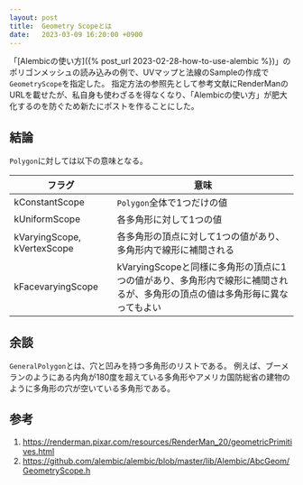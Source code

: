 ```yaml
---
layout: post
title:  Geometry Scopeとは
date:   2023-03-09 16:20:00 +0900
---
```

「[Alembicの使い方]({% post_url 2023-02-28-how-to-use-alembic %})」のポリゴンメッシュの読み込みの例で、UVマップと法線のSampleの作成で`GeometryScope`を指定した。
指定方法の参照先として参考文献にRenderManのURLを載せたが、私自身も使わざるを得なくなり、「Alembicの使い方」が肥大化するのを防ぐため新たにポストを作ることにした。

## 結論
`Polygon`に対しては以下の意味となる。

|フラグ|意味|
|--|--|
|kConstantScope|`Polygon`全体で1つだけの値|
|kUniformScope|各多角形に対して1つの値|
|kVaryingScope, kVertexScope|各多角形の頂点に対して1つの値があり、多角形内で線形に補間される|
|kFacevaryingScope|kVaryingScopeと同様に多角形の頂点に1つの値があり、多角形内で線形に補間されるが、多角形の頂点の値は多角形毎に異なってもよい|

## 余談
`GeneralPolygon`とは、穴と凹みを持つ多角形のリストである。
例えば、ブーメランのようにある内角が180度を超えている多角形やアメリカ国防総省の建物のように多角形の穴が空いている多角形である。

## 参考
1. https://renderman.pixar.com/resources/RenderMan_20/geometricPrimitives.html
2. https://github.com/alembic/alembic/blob/master/lib/Alembic/AbcGeom/GeometryScope.h
